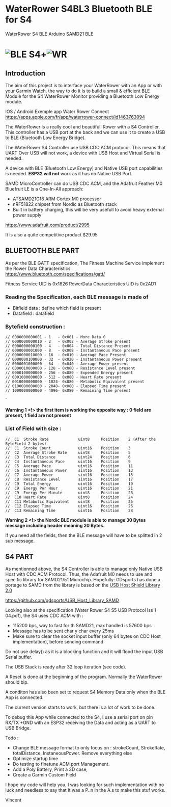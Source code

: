 # WaterRower S4BL3 Bluetooth BLE for S4

WaterRower S4 BLE Arduino SAMD21 BLE

# ![BLE S4](https://raw.githubusercontent.com/vibr77/wr_s4bl3_samd/main/images/A2829-01.jpg)+![WR](https://raw.githubusercontent.com/vibr77/wr_s4bl3_samd/main/images/wrS4.jpeg)


## Introduction

The aim of this project is to interface your WaterRower with an App or with your Garmin Watch. the way to do it is to build a small & efficient BLE Module for the S4 WaterRower Monitor providing a Bluetooth Low Energy module.

IOS / Android Exemple app Water Rower Connect https://apps.apple.com/fr/app/waterrower-connect/id1463763094

The WaterRower is a really cool and beautifull Rower with a S4 Controller. This controller has a USB port at the back and we can use it to create a USB to BLE (Bluetooth Low Energy Bridge).

The WaterRower S4 Controller use USB CDC ACM protocol. This means that UART Over USB will not work, a device with USB Host and Virtual Serial is needed.

A device with BLE (Bluetooth Low Energy) and Native USB port capabilities is needed. **ESP32 will not** work as it has no Native USB Port.

SAMD MicroController can do USB CDC ACM, and the Adafruit Feather M0 Bluefruit LE is a One-In-All approach:
* ATSAMD21G18 ARM Cortex M0 processor
* nRF51822 chipset from Nordic as Bluetooth stack
* Built in battery charging, this will be very usefull to avoid heavy external power supply

https://www.adafruit.com/product/2995

It is also a quite competitive product $29.95

## BLUETOOTH BLE PART

As per the BLE GATT specification, The Fitness Machine Service implement the Rower Data Characteristics https://www.bluetooth.com/specifications/gatt/

Fitness Service UID is 0x1826
RowerData Characteristics UID is 0x2AD1

### Reading the Specification, each BLE message is made of 
- Bitfield data : define which field is present
- Datafield : datafield

### Bytefield construction :
```
// 0000000000001 - 1   - 0x001 - More Data 0
// 0000000000010 - 2   - 0x002 - Average Stroke present
// 0000000000100 - 4   - 0x004 - Total Distance Present
// 0000000001000 - 8   - 0x008 - Instantaneous Pace present
// 0000000010000 - 16  - 0x010 - Average Pace Present
// 0000000100000 - 32  - 0x020 - Instantaneous Power present
// 0000001000000 - 64  - 0x040 - Average Power present
// 0000010000000 - 128 - 0x080 - Resistance Level present
// 0000100000000 - 256 - 0x080 - Expended Energy present
// 0001000000000 - 512 - 0x080 - Heart Rate present
// 0010000000000 - 1024- 0x080 - Metabolic Equivalent present
// 0100000000000 - 2048- 0x080 - Elapsed Time present
// 1000000000000 - 4096- 0x080 - Remaining Time present
```

`

**Warning 1 <!> the first item is working the opposite way : 0 field are present, 1 field are not present**

### List of Field with size :
```
//  C1  Stroke Rate             uint8     Position    2 (After the ByteField 2 bytes)
//  C1  Stroke Count            uint16    Position    3 
//  C2  Average Stroke Rate     uint8     Position    5
//  C3  Total Distance          uint24    Position    6
//  C4  Instantaneous Pace      uint16    Position    9
//  C5  Average Pace            uint16    Position    11
//  C6  Instantaneous Power     sint16    Position    13
//  C7  Average Power           sint16    Position    15
//  C8  Resistance Level        sint16    Position    17
//  C9  Total Energy            uint16    Position    19
//  C9  Energy Per Hour         uint16    Position    21
//  C9  Energy Per Minute       uint8     Position    23
//  C10 Heart Rate              uint8     Position    24
//  C11 Metabolic Equivalent    uint8     Position    25
//  C12 Elapsed Time            uint16    Position    26
//  C13 Remaining Time          uint16    Position    28
```

**Warning 2 <!> the Nordic BLE module is able to manage 30 Bytes message including header meaning 20 Bytes.** 

If you need all the fields, then the BLE message will have to be splitted in 2 sub message.


## S4 PART

As mentionned above, the S4 Controller is able to manage only Native USB Host with CDC ACM Protocol. Thus, the Adafruit M0 needs to use and specific library for SAMD21/51 Microchip. Hopefully: GDsports has done a portage to SAMD from the library is based on the [USB Host Shield Library 2.0](https://github.com/felis/USB_Host_Shield_2.0)

https://github.com/gdsports/USB_Host_Library_SAMD

Looking also at the specification (Water Rower S4 S5 USB Protocol Iss 1 04.pdf), the S4 uses CDC ACM with :

- 115200 bps, way to fast for th SAMD21, max handled is 57600 bps
- Message has to be sent char y char every 25ms
- Make sure to clear the socket input buffer (only 64 bytes on CDC Host implementation), before sending command

Do not use delay() as it is a blocking function and it will flood the input USB Serial buffer. 

The USB Stack is ready after 32 loop iteration (see code).

A Reset is done at the beginning of the program. Normally the WaterRower should bip.

A conditon has also been set to request S4 Memory Data only when the BLE App is connected.

The current version starts to work, but there is a lot of work to be done. 

To debug this App while connected to the S4, I use a serial port on pin RX/TX +GND with an ESP32 receiving the Data and acting as a UART to USB Bridge.

Todo :

- Change BLE message format to only focus on : strokeCount, StrokeRate, totalDistance, InstaneousPower. Remove everything else
- Optimize startup time
- Do testing to finetune ACM port Management.
- Add a Poly Battery, Print a 3D case, 
- Create a Garmin Custom Field

I hope my code will help you, I was looking for such implementation with no luck and needless to say that It was a P..n in the A.s to make this stuf works.

Vincent
